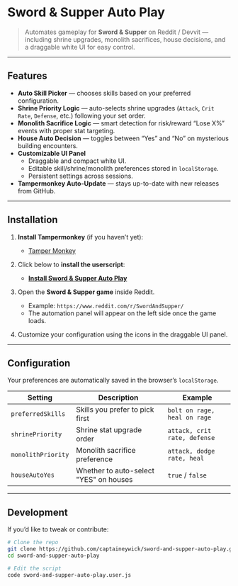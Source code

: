 # Sword & Supper Auto Play

> Automates gameplay for **Sword & Supper** on Reddit / Devvit — including shrine upgrades, monolith sacrifices, house decisions, and a draggable white UI for easy control.

---

## Features

- **Auto Skill Picker** — chooses skills based on your preferred configuration.
- **Shrine Priority Logic** — auto-selects shrine upgrades (`Attack`, `Crit Rate`, `Defense`, etc.) following your set order.
- **Monolith Sacrifice Logic** — smart detection for risk/reward “Lose X%” events with proper stat targeting.
- **House Auto Decision** — toggles between “Yes” and “No” on mysterious building encounters.
- **Customizable UI Panel**
  - Draggable and compact white UI.
  - Editable skill/shrine/monolith preferences stored in `localStorage`.
  - Persistent settings across sessions.
- **Tampermonkey Auto-Update** — stays up-to-date with new releases from GitHub.

---

## Installation

1. **Install Tampermonkey** (if you haven’t yet):

   - [Tamper Monkey](https://www.tampermonkey.net/)

2. Click below to **install the userscript**:

   - [**Install Sword & Supper Auto Play**](https://github.com/captaineywick/sword-and-supper-auto-play/raw/main/sword-and-supper-auto-play.user.js)

3. Open the **Sword & Supper game** inside Reddit.

   - Example: `https://www.reddit.com/r/SwordAndSupper/`
   - The automation panel will appear on the left side once the game loads.

4. Customize your configuration using the icons in the draggable UI panel.

---

## Configuration

Your preferences are automatically saved in the browser’s `localStorage`.

| Setting            | Description                            | Example                      |
| ------------------ | -------------------------------------- | ---------------------------- |
| `preferredSkills`  | Skills you prefer to pick first        | `bolt on rage, heal on rage` |
| `shrinePriority`   | Shrine stat upgrade order              | `attack, crit rate, defense` |
| `monolithPriority` | Monolith sacrifice preference          | `attack, dodge rate, heal`   |
| `houseAutoYes`     | Whether to auto-select "YES" on houses | `true` / `false`             |

---

## Development

If you’d like to tweak or contribute:

```bash
# Clone the repo
git clone https://github.com/captaineywick/sword-and-supper-auto-play.git
cd sword-and-supper-auto-play

# Edit the script
code sword-and-supper-auto-play.user.js
```
